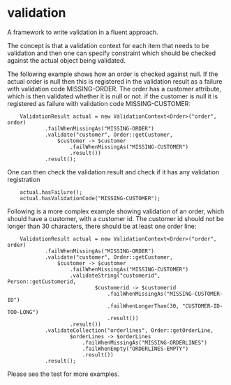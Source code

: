 # validation

A framework to write validation in a fluent approach.

The concept is that a validation context for each item that needs to be validation and 
then one can specify constraint which should be checked against the actual object being validated. 

The following example shows how an order is checked against null. If the actual order is null then this is registered
in the validation result as a failure with validation code MISSING-ORDER. The order has a customer attribute, 
which is then validated whether it is null or not. if the customer is null it is registered as failure with validation
code MISSING-CUSTOMER:

        ValidationResult actual = new ValidationContext<Order>("order", order)
                .failWhenMissingAs("MISSING-ORDER")
                .validate("customer", Order::getCustomer, 
                    $customer -> $customer
                        .failWhenMissingAs("MISSING-CUSTOMER")
                        .result())
                .result();

One can then check the validation result and check if it has any validation registration
				
        actual.hasFailure();
		actual.hasValidationCode("MISSING-CUSTOMER");

Following is a more complex example showing validation of an order, which should have a customer, 
with a customer id. The customer id should not be longer than 30 characters,
there should be at least one order line:

        ValidationResult actual = new ValidationContext<Order>("order", order)
                .failWhenMissingAs("MISSING-ORDER")
                .validate("customer", Order::getCustomer, 
                    $customer -> $customer
                        .failWhenMissingAs("MISSING-CUSTOMER")
                        .validateString("customerid", Person::getCustomerid, 
                                $customerid -> $customerid
                                    .failWhenMissingAs("MISSING-CUSTOMER-ID")
                                    .failWhenLongerThan(30, "CUSTOMER-ID-TOO-LONG")
                                    .result())
                        .result())
                .validateCollection("orderlines", Order::getOrderLine,
                        $orderLines -> $orderLines
                            .failWhenMissingAs("MISSING-ORDERLINES")
                            .failWhenEmpty("ORDERLINES-EMPTY")
                            .result())
                .result();
				
Please see the test for more examples.